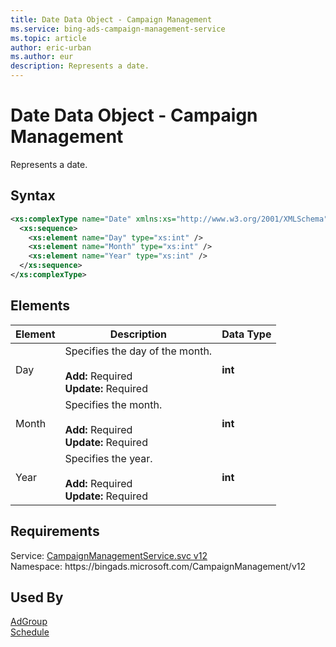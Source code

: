 ```yaml
---
title: Date Data Object - Campaign Management
ms.service: bing-ads-campaign-management-service
ms.topic: article
author: eric-urban
ms.author: eur
description: Represents a date.
---
```

# Date Data Object - Campaign Management
Represents a date.

## Syntax
```xml
<xs:complexType name="Date" xmlns:xs="http://www.w3.org/2001/XMLSchema">
  <xs:sequence>
    <xs:element name="Day" type="xs:int" />
    <xs:element name="Month" type="xs:int" />
    <xs:element name="Year" type="xs:int" />
  </xs:sequence>
</xs:complexType>
```

## <a name="elements"></a>Elements

|Element|Description|Data Type|
|-----------|---------------|-------------|
|<a name="day"></a>Day|Specifies the day of the month.<br/><br/>**Add:** Required<br/>**Update:** Required|**int**|
|<a name="month"></a>Month|Specifies the month.<br/><br/>**Add:** Required<br/>**Update:** Required|**int**|
|<a name="year"></a>Year|Specifies the year.<br/><br/>**Add:** Required<br/>**Update:** Required|**int**|

## Requirements
Service: [CampaignManagementService.svc v12](https://campaign.api.bingads.microsoft.com/Api/Advertiser/CampaignManagement/v12/CampaignManagementService.svc)  
Namespace: https\://bingads.microsoft.com/CampaignManagement/v12  

## Used By
[AdGroup](adgroup.md)  
[Schedule](schedule.md)  
